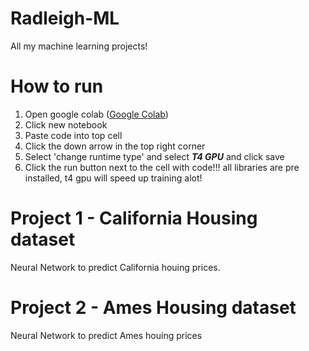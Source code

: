 # Radleigh-ML
All my machine learning projects!

# How to run
1. Open google colab ([Google Colab](https://colab.research.google.com/))
2. Click new notebook
3. Paste code into top cell
4. Click the down arrow in the top right corner
5. Select 'change runtime type' and select ***T4 GPU*** and click save
6. Click the run button next to the cell with code!!!
all libraries are pre installed, t4 gpu will speed up training alot!

# Project 1 - California Housing dataset
Neural Network to predict California houing prices.
# Project 2 - Ames Housing dataset
Neural Network to predict Ames houing prices
